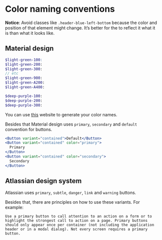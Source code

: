 # Color naming conventions

**Notice**: Avoid classes like `.header-blue-left-bottom` because the color and position of that element might change. It’s better for the to reflect it what it is than what it looks like.

## Material design

```scss
$light-green-100:
$light-green-200:
$light-green-300:
// etc
$light-green-900:
$light-green-A200:
$light-green-A400:

$deep-purple-100:
$deep-purple-200:
$deep-purple-300:
```

You can use [this](https://chir.ag/projects/name-that-color/#6195ED) website to generate your color names.

Besides that Material design uses `primary`, `secondary` and `default` convention for buttons.

```jsx
<Button variant="contained">Default</Button>
<Button variant="contained" color="primary">
  Primary
</Button>
<Button variant="contained" color="secondary">
  Secondary
</Button>
```

## Atlassian design system

Atlassian uses `primary`, `subtle`, `danger`, `link` and `warning` buttons.

Besides that, there are principles on how to use these variants. For example:

```
Use a primary button to call attention to an action on a form or to highlight the strongest call to action on a page. Primary buttons should only appear once per container (not including the application header or in a modal dialog). Not every screen requires a primary button.
```